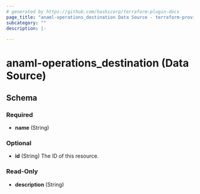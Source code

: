 ```yaml
---
# generated by https://github.com/hashicorp/terraform-plugin-docs
page_title: "anaml-operations_destination Data Source - terraform-provider-anaml-operations"
subcategory: ""
description: |-
  
---
```


# anaml-operations_destination (Data Source)





<!-- schema generated by tfplugindocs -->
## Schema

### Required

- **name** (String)

### Optional

- **id** (String) The ID of this resource.

### Read-Only

- **description** (String)


